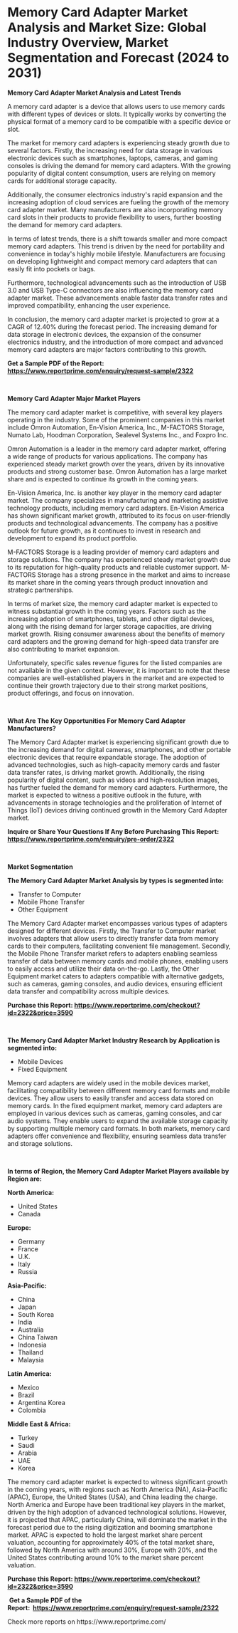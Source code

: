 <p><h1>Memory Card Adapter Market Analysis and Market Size: Global Industry Overview, Market Segmentation and Forecast (2024 to 2031)</h1></p><p><strong>Memory Card Adapter Market Analysis and Latest Trends</strong></p>
<p><p>A memory card adapter is a device that allows users to use memory cards with different types of devices or slots. It typically works by converting the physical format of a memory card to be compatible with a specific device or slot.</p><p>The market for memory card adapters is experiencing steady growth due to several factors. Firstly, the increasing need for data storage in various electronic devices such as smartphones, laptops, cameras, and gaming consoles is driving the demand for memory card adapters. With the growing popularity of digital content consumption, users are relying on memory cards for additional storage capacity.</p><p>Additionally, the consumer electronics industry's rapid expansion and the increasing adoption of cloud services are fueling the growth of the memory card adapter market. Many manufacturers are also incorporating memory card slots in their products to provide flexibility to users, further boosting the demand for memory card adapters.</p><p>In terms of latest trends, there is a shift towards smaller and more compact memory card adapters. This trend is driven by the need for portability and convenience in today's highly mobile lifestyle. Manufacturers are focusing on developing lightweight and compact memory card adapters that can easily fit into pockets or bags.</p><p>Furthermore, technological advancements such as the introduction of USB 3.0 and USB Type-C connectors are also influencing the memory card adapter market. These advancements enable faster data transfer rates and improved compatibility, enhancing the user experience.</p><p>In conclusion, the memory card adapter market is projected to grow at a CAGR of 12.40% during the forecast period. The increasing demand for data storage in electronic devices, the expansion of the consumer electronics industry, and the introduction of more compact and advanced memory card adapters are major factors contributing to this growth.</p></p>
<p><strong>Get a Sample PDF of the Report:&nbsp; <a href="https://www.reportprime.com/enquiry/request-sample/2322">https://www.reportprime.com/enquiry/request-sample/2322</a></strong></p>
<p>&nbsp;</p>
<p><strong>Memory Card Adapter Major Market Players</strong></p>
<p><p>The memory card adapter market is competitive, with several key players operating in the industry. Some of the prominent companies in this market include Omron Automation, En-Vision America, Inc., M-FACTORS Storage, Numato Lab, Hoodman Corporation, Sealevel Systems Inc., and Foxpro Inc.</p><p>Omron Automation is a leader in the memory card adapter market, offering a wide range of products for various applications. The company has experienced steady market growth over the years, driven by its innovative products and strong customer base. Omron Automation has a large market share and is expected to continue its growth in the coming years.</p><p>En-Vision America, Inc. is another key player in the memory card adapter market. The company specializes in manufacturing and marketing assistive technology products, including memory card adapters. En-Vision America has shown significant market growth, attributed to its focus on user-friendly products and technological advancements. The company has a positive outlook for future growth, as it continues to invest in research and development to expand its product portfolio.</p><p>M-FACTORS Storage is a leading provider of memory card adapters and storage solutions. The company has experienced steady market growth due to its reputation for high-quality products and reliable customer support. M-FACTORS Storage has a strong presence in the market and aims to increase its market share in the coming years through product innovation and strategic partnerships.</p><p>In terms of market size, the memory card adapter market is expected to witness substantial growth in the coming years. Factors such as the increasing adoption of smartphones, tablets, and other digital devices, along with the rising demand for larger storage capacities, are driving market growth. Rising consumer awareness about the benefits of memory card adapters and the growing demand for high-speed data transfer are also contributing to market expansion.</p><p>Unfortunately, specific sales revenue figures for the listed companies are not available in the given context. However, it is important to note that these companies are well-established players in the market and are expected to continue their growth trajectory due to their strong market positions, product offerings, and focus on innovation.</p></p>
<p>&nbsp;</p>
<p><strong>What Are The Key Opportunities For Memory Card Adapter Manufacturers?</strong></p>
<p><p>The Memory Card Adapter market is experiencing significant growth due to the increasing demand for digital cameras, smartphones, and other portable electronic devices that require expandable storage. The adoption of advanced technologies, such as high-capacity memory cards and faster data transfer rates, is driving market growth. Additionally, the rising popularity of digital content, such as videos and high-resolution images, has further fueled the demand for memory card adapters. Furthermore, the market is expected to witness a positive outlook in the future, with advancements in storage technologies and the proliferation of Internet of Things (IoT) devices driving continued growth in the Memory Card Adapter market.</p></p>
<p><strong>Inquire or Share Your Questions If Any Before Purchasing This Report: <a href="https://www.reportprime.com/enquiry/pre-order/2322">https://www.reportprime.com/enquiry/pre-order/2322</a></strong></p>
<p>&nbsp;</p>
<p><strong>Market Segmentation</strong></p>
<p><strong>The Memory Card Adapter Market Analysis by types is segmented into:</strong></p>
<p><ul><li>Transfer to Computer</li><li>Mobile Phone Transfer</li><li>Other Equipment</li></ul></p>
<p><p>The Memory Card Adapter market encompasses various types of adapters designed for different devices. Firstly, the Transfer to Computer market involves adapters that allow users to directly transfer data from memory cards to their computers, facilitating convenient file management. Secondly, the Mobile Phone Transfer market refers to adapters enabling seamless transfer of data between memory cards and mobile phones, enabling users to easily access and utilize their data on-the-go. Lastly, the Other Equipment market caters to adapters compatible with alternative gadgets, such as cameras, gaming consoles, and audio devices, ensuring efficient data transfer and compatibility across multiple devices.</p></p>
<p><strong>Purchase this Report:&nbsp;<a href="https://www.reportprime.com/checkout?id=2322&price=3590">https://www.reportprime.com/checkout?id=2322&price=3590</a></strong></p>
<p>&nbsp;</p>
<p><strong>The Memory Card Adapter Market Industry Research by Application is segmented into:</strong></p>
<p><ul><li>Mobile Devices</li><li>Fixed Equipment</li></ul></p>
<p><p>Memory card adapters are widely used in the mobile devices market, facilitating compatibility between different memory card formats and mobile devices. They allow users to easily transfer and access data stored on memory cards. In the fixed equipment market, memory card adapters are employed in various devices such as cameras, gaming consoles, and car audio systems. They enable users to expand the available storage capacity by supporting multiple memory card formats. In both markets, memory card adapters offer convenience and flexibility, ensuring seamless data transfer and storage solutions.</p></p>
<p>&nbsp;</p>
<p><strong>In terms of Region, the Memory Card Adapter Market Players available by Region are:</strong></p>
<p>
    <p> <strong> North America: </strong>
        <ul>
            <li>United States</li>
            <li>Canada</li>
        </ul>
        </p> 
    <p> <strong> Europe: </strong>
        <ul>
            <li>Germany</li>
            <li>France</li>
            <li>U.K.</li>
            <li>Italy</li>
            <li>Russia</li>
        </ul>
        </p> 
    <p> <strong> Asia-Pacific: </strong>
        <ul>
            <li>China</li>
            <li>Japan</li>
            <li>South Korea</li>
            <li>India</li>
            <li>Australia</li>
            <li>China Taiwan</li>
            <li>Indonesia</li>
            <li>Thailand</li>
            <li>Malaysia</li>
        </ul>
        </p> 
    <p> <strong> Latin America: </strong>
        <ul>
            <li>Mexico</li>
            <li>Brazil</li>
            <li>Argentina Korea</li>
            <li>Colombia</li>
        </ul>
        </p> 
    <p> <strong> Middle East & Africa: </strong>
        <ul>
            <li>Turkey</li>
            <li>Saudi</li>
            <li>Arabia</li>
            <li>UAE</li>
            <li>Korea</li>
        </ul>
    </p>
    </p>
<p><p>The memory card adapter market is expected to witness significant growth in the coming years, with regions such as North America (NA), Asia-Pacific (APAC), Europe, the United States (USA), and China leading the charge. North America and Europe have been traditional key players in the market, driven by the high adoption of advanced technological solutions. However, it is projected that APAC, particularly China, will dominate the market in the forecast period due to the rising digitization and booming smartphone market. APAC is expected to hold the largest market share percent valuation, accounting for approximately 40% of the total market share, followed by North America with around 30%, Europe with 20%, and the United States contributing around 10% to the market share percent valuation.</p></p>
<p><strong>Purchase this Report: <a href="https://www.reportprime.com/checkout?id=2322&price=3590">https://www.reportprime.com/checkout?id=2322&price=3590</a></strong></p>
<p>&nbsp;<strong>Get a Sample PDF of the Report:&nbsp;&nbsp;<a href="https://www.reportprime.com/enquiry/request-sample/2322">https://www.reportprime.com/enquiry/request-sample/2322</a></strong></p>
<p><strong></strong></p>
<p>Check more reports on https://www.reportprime.com/</p>